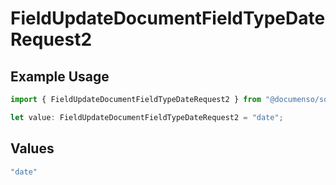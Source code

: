 # FieldUpdateDocumentFieldTypeDateRequest2

## Example Usage

```typescript
import { FieldUpdateDocumentFieldTypeDateRequest2 } from "@documenso/sdk-typescript/models/operations";

let value: FieldUpdateDocumentFieldTypeDateRequest2 = "date";
```

## Values

```typescript
"date"
```